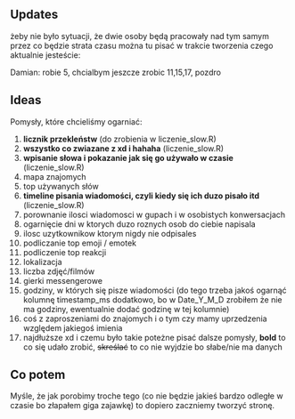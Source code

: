 ## Updates
żeby nie było sytuacji, że dwie osoby będą pracowały nad tym samym przez co będzie strata czasu można tu pisać w trakcie tworzenia czego aktualnie jesteście:

Damian: robie 5, chcialbym jeszcze zrobic 11,15,17, pozdro

## Ideas
Pomysły, które chcieliśmy ogarniać:

  1.  __licznik przekleństw__ (do zrobienia w liczenie_slow.R)
  2.  __wszystko co zwiazane z xd i hahaha__ (liczenie_slow.R)
  3.  __wpisanie słowa i pokazanie jak się go używało w czasie__ (liczenie_slow.R)
  4.  mapa znajomych
  5.  top używanych słów
  6.  __timeline pisania wiadomości, czyli kiedy się ich duzo pisało itd__ (liczenie_slow.R) 
  7.  porownanie ilosci wiadomosci w gupach i w osobistych konwersacjach
  8.  ogarnięcie dni w ktorych duzo roznych osob do ciebie napisala
  9.  ilosc uzytkownikow ktorym nigdy nie odpisales
  10.  podliczanie top emoji / emotek
  11.  podliczenie top reakcji
  12.  lokalizacja
  13.  liczba zdjęć/filmów
  14.  gierki messengerowe
  15.  godziny, w których się pisze wiadomości (do tego trzeba jakoś ogarnąć kolumnę timestamp_ms dodatkowo, bo w Date_Y_M_D zrobiłem że nie ma godziny, ewentualnie dodać godzinę w tej kolumnie)
  16.  coś z zaproszeniami do znajomych i o tym czy mamy uprzedzenia względem jakiegoś imienia
  17. najdłuższe xd i czemu było takie poteżne
pisać dalsze pomysły, __bold__ to co się udało zrobić, ~~skreślać~~ to co nie wyjdzie bo słabe/nie ma danych 

## Co potem
Myśle, że jak porobimy troche tego (co nie będzie jakieś bardzo odległe w czasie bo złapałem giga zajawkę) to dopiero zaczniemy tworzyć stronę.
